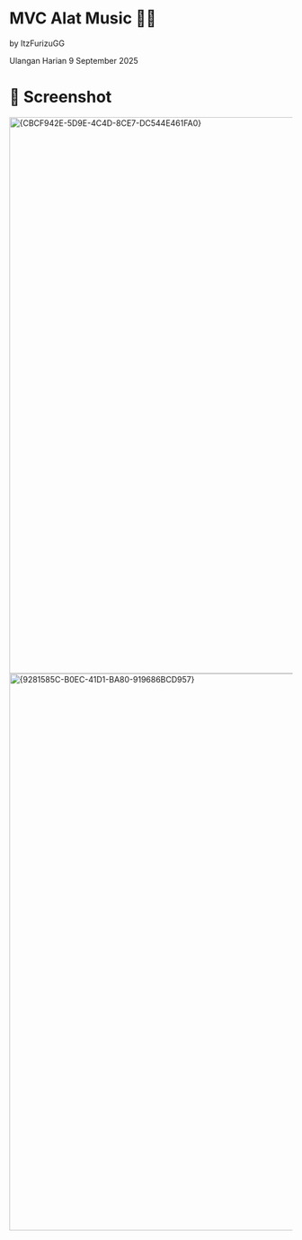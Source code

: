 # MVC Alat Music 🎹🎵

by ItzFurizuGG

Ulangan Harian 9 September 2025

# 📸 Screenshot

<img width="1920" height="990" alt="{CBCF942E-5D9E-4C4D-8CE7-DC544E461FA0}" src="https://github.com/user-attachments/assets/d71bf66c-ed50-445c-b8df-b61b154f88fe" />
<img width="1920" height="991" alt="{9281585C-B0EC-41D1-BA80-919686BCD957}" src="https://github.com/user-attachments/assets/d6808925-766b-4367-a249-23766319d2be" />
